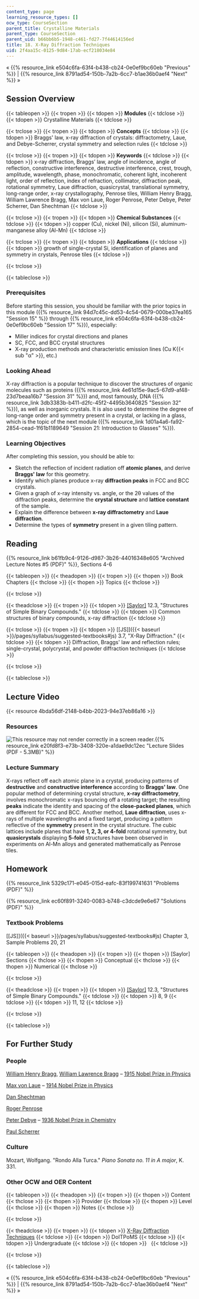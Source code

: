 ```yaml
---
content_type: page
learning_resource_types: []
ocw_type: CourseSection
parent_title: Crystalline Materials
parent_type: CourseSection
parent_uid: b66bb6b5-1948-c461-fd27-7f44614156ed
title: 18. X-Ray Diffraction Techniques
uid: 2f4aa15c-0125-9d84-17ab-ecf218034e84
---
```


« {{% resource_link e504c6fa-63f4-b438-cb24-0e0ef9bc60eb "Previous" %}} | {{% resource_link 8791ad54-150b-7a2b-6cc7-b1ae36b0aef4 "Next" %}} »

Session Overview
----------------

{{< tableopen >}}
{{< tropen >}}
{{< tdopen >}}
**Modules**
{{< tdclose >}}
{{< tdopen >}}
Crystalline Materials
{{< tdclose >}}

{{< trclose >}}
{{< tropen >}}
{{< tdopen >}}
**Concepts**
{{< tdclose >}}
{{< tdopen >}}
Braggs' law, x-ray diffraction of crystals: diffractometry, Laue, and Debye-Scherrer, crystal symmetry and selection rules
{{< tdclose >}}

{{< trclose >}}
{{< tropen >}}
{{< tdopen >}}
**Keywords**
{{< tdclose >}}
{{< tdopen >}}
x-ray diffraction, Braggs’ law, angle of incidence, angle of reflection, constructive interference, destructive interference, crest, trough, amplitude, wavelength, phase, monochromatic, coherent light, incoherent light, order of reflection, index of refraction, collimator, diffraction peak, rotational symmetry, Laue diffraction, quasicrystal, translational symmetry, long-range order, x-ray crystallography, Penrose tiles, William Henry Bragg, William Lawrence Bragg, Max von Laue, Roger Penrose, Peter Debye, Peter Scherrer, Dan Shechtman
{{< tdclose >}}

{{< trclose >}}
{{< tropen >}}
{{< tdopen >}}
**Chemical Substances**
{{< tdclose >}}
{{< tdopen >}}
copper (Cu), nickel (Ni), silicon (Si), aluminum-manganese alloy (Al-Mn)
{{< tdclose >}}

{{< trclose >}}
{{< tropen >}}
{{< tdopen >}}
**Applications**
{{< tdclose >}}
{{< tdopen >}}
growth of single-crystal Si, identification of planes and symmetry in crystals, Penrose tiles
{{< tdclose >}}

{{< trclose >}}

{{< tableclose >}}

### Prerequisites

Before starting this session, you should be familiar with the prior topics in this module ({{% resource_link 94d7c45c-dd53-4c54-0679-000be37ea165 "Session 15" %}} through {{% resource_link e504c6fa-63f4-b438-cb24-0e0ef9bc60eb "Session 17" %}}), especially:

*   Miller indices for crystal directions and planes
*   SC, FCC, and BCC crystal structures
*   X-ray production methods and characteristic emission lines (Cu K{{< sub "α" >}}, etc.)

### Looking Ahead

X-ray diffraction is a popular technique to discover the structures of organic molecules such as proteins ({{% resource_link 4e61d15e-9ac5-67d9-af48-23d7beaa16b7 "Session 31" %}}) and, most famously, DNA ({{% resource_link 3db3383b-b411-d2fc-45f2-4495b3640825 "Session 32" %}}), as well as inorganic crystals. It is also used to determine the degree of long-range order and symmetry present in a crystal, or lacking in a glass, which is the topic of the next module ({{% resource_link 1d01a4a6-fa92-2854-cead-1f61b1189649 "Session 21: Introduction to Glasses" %}}).

### Learning Objectives

After completing this session, you should be able to:

*   Sketch the reflection of incident radiation off **atomic planes**, and derive **Braggs' law** for this geometry.
*   Identify which planes produce x-ray **diffraction peaks** in FCC and BCC crystals.
*   Given a graph of x-ray intensity vs. angle, or the 2θ values of the diffraction peaks, determine the **crystal structure** and **lattice constant** of the sample.
*   Explain the difference between **x-ray diffractometry** and **Laue diffraction**.
*   Determine the types of **symmetry** present in a given tiling pattern.

Reading
-------

{{% resource_link b61fb9c4-9126-d987-3b26-44016348e605 "Archived Lecture Notes #5 (PDF)" %}}, Sections 4-6

{{< tableopen >}}
{{< theadopen >}}
{{< tropen >}}
{{< thopen >}}
Book Chapters
{{< thclose >}}
{{< thopen >}}
Topics
{{< thclose >}}

{{< trclose >}}

{{< theadclose >}}
{{< tropen >}}
{{< tdopen >}}
[\[Saylor\]](https://saylordotorg.github.io/text_general-chemistry-principles-patterns-and-applications-v1.0/s16-03-structures-of-simple-binary-co.html) 12.3, "Structures of Simple Binary Compounds."
{{< tdclose >}}
{{< tdopen >}}
Common structures of binary compounds, x-ray diffraction
{{< tdclose >}}

{{< trclose >}}
{{< tropen >}}
{{< tdopen >}}
[\[JS\]]({{< baseurl >}}/pages/syllabus/suggested-textbooks#js) 3.7, "X-Ray Diffraction."
{{< tdclose >}}
{{< tdopen >}}
Diffraction, Braggs' law and reflection rules; single-crystal, polycrystal, and powder diffraction techniques
{{< tdclose >}}

{{< trclose >}}

{{< tableclose >}}

Lecture Video
-------------

{{< resource 4bda56df-2148-b4bb-2023-94e37eb86a16 >}}

### Resources

![This resource may not render correctly in a screen reader.](/images/inacessible.gif){{% resource_link e20fd8f3-e73b-3408-320e-a1dae9dc12ec "Lecture Slides (PDF - 5.3MB)" %}}

### Lecture Summary

X-rays reflect off each atomic plane in a crystal, producing patterns of **destructive** and **constructive interference** according to **Braggs' law**. One popular method of determining crystal structure, **x-ray diffractometry**, involves monochromatic x-rays bouncing off a rotating target; the resulting **peaks** indicate the identity and spacing of the **close-packed planes**, which are different for FCC and BCC. Another method, **Laue diffraction**, uses x-rays of multiple wavelengths and a fixed target, producing a pattern reflective of the **symmetry** present in the crystal structure. The cubic lattices include planes that have **1, 2, 3, or 4-fold** rotational symmetry, but **quasicrystals** displaying **5-fold** structures have been observed in experiments on Al-Mn alloys and generated mathematically as Penrose tiles.

Homework
--------

{{% resource_link 5329c171-e045-015d-eafc-83f199741631 "Problems (PDF)" %}}

{{% resource_link ec60f891-3240-0083-b748-c3dcde9e6e67 "Solutions (PDF)" %}}

### Textbook Problems

[\[JS\]]({{< baseurl >}}/pages/syllabus/suggested-textbooks#js) Chapter 3, Sample Problems 20, 21

{{< tableopen >}}
{{< theadopen >}}
{{< tropen >}}
{{< thopen >}}
\[Saylor\] Sections
{{< thclose >}}
{{< thopen >}}
Conceptual
{{< thclose >}}
{{< thopen >}}
Numerical
{{< thclose >}}

{{< trclose >}}

{{< theadclose >}}
{{< tropen >}}
{{< tdopen >}}
[\[Saylor\]](https://saylordotorg.github.io/text_general-chemistry-principles-patterns-and-applications-v1.0/s16-03-structures-of-simple-binary-co.html) 12.3, "Structures of Simple Binary Compounds."
{{< tdclose >}}
{{< tdopen >}}
8, 9
{{< tdclose >}}
{{< tdopen >}}
11, 12
{{< tdclose >}}

{{< trclose >}}

{{< tableclose >}}

For Further Study
-----------------

### People

[William Henry Bragg](http://en.wikipedia.org/wiki/Sir_William_Bragg), [William Lawrence Bragg](http://en.wikipedia.org/wiki/William_Lawrence_Bragg) – [1915 Nobel Prize in Physics](http://nobelprize.org/nobel_prizes/physics/laureates/1915/)

[Max von Laue](http://en.wikipedia.org/wiki/Laue) – [1914 Nobel Prize in Physics](http://nobelprize.org/nobel_prizes/physics/laureates/1914/)

[Dan Shechtman](http://en.wikipedia.org/wiki/Dan_Shechtman)

[Roger Penrose](http://en.wikipedia.org/wiki/Roger_Penrose)

[Peter Debye](http://en.wikipedia.org/wiki/Peter_J._W._Debye) – [1936 Nobel Prize in Chemistry](http://nobelprize.org/nobel_prizes/chemistry/laureates/1936/index.html)

[Paul Scherrer](http://en.wikipedia.org/wiki/Paul_Scherrer)

### Culture

Mozart, Wolfgang. "Rondo Alla Turca." _Piano Sonata no. 11 in A major_, K. 331.

### Other OCW and OER Content

{{< tableopen >}}
{{< theadopen >}}
{{< tropen >}}
{{< thopen >}}
Content
{{< thclose >}}
{{< thopen >}}
Provider
{{< thclose >}}
{{< thopen >}}
Level
{{< thclose >}}
{{< thopen >}}
Notes
{{< thclose >}}

{{< trclose >}}

{{< theadclose >}}
{{< tropen >}}
{{< tdopen >}}
[X-Ray Diffraction Techniques](http://www.doitpoms.ac.uk/tlplib/xray-diffraction/index.php)
{{< tdclose >}}
{{< tdopen >}}
DoITPoMS
{{< tdclose >}}
{{< tdopen >}}
Undergraduate
{{< tdclose >}}
{{< tdopen >}}
 
{{< tdclose >}}

{{< trclose >}}

{{< tableclose >}}

« {{% resource_link e504c6fa-63f4-b438-cb24-0e0ef9bc60eb "Previous" %}} | {{% resource_link 8791ad54-150b-7a2b-6cc7-b1ae36b0aef4 "Next" %}} »